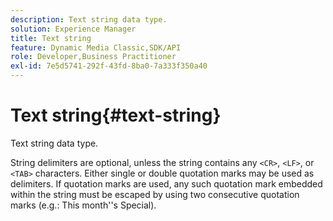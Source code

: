 ```yaml
---
description: Text string data type.
solution: Experience Manager
title: Text string
feature: Dynamic Media Classic,SDK/API
role: Developer,Business Practitioner
exl-id: 7e5d5741-292f-43fd-8ba0-7a333f350a40
---
```

# Text string{#text-string}

Text string data type.

 String delimiters are optional, unless the string contains any `<CR>`, `<LF>`, or `<TAB>` characters. Either single or double quotation marks may be used as delimiters. If quotation marks are used, any such quotation mark embedded within the string must be escaped by using two consecutive quotation marks (e.g.: This month''s Special).
